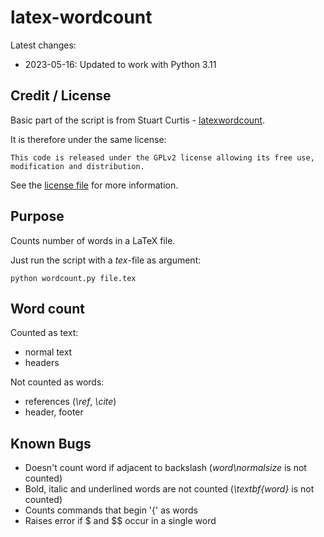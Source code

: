 # latex-wordcount

Latest changes:
* 2023-05-16: Updated to work with Python 3.11

## Credit / License
Basic part of the script is from Stuart Curtis - [latexwordcount](http://sourceforge.net/projects/latexwordcount/).

It is therefore under the same license:

	This code is released under the GPLv2 license allowing its free use, modification and distribution.

See the [license file](latex-wordcount/raw/master/gpl-2.0.txt) for more information.

## Purpose
Counts number of words in a LaTeX file.

Just run the script with a *tex*-file as argument:

    python wordcount.py file.tex

## Word count
Counted as text:

* normal text
* headers

Not counted as words:

* references (*\ref*, *\cite*)
* header, footer


## Known Bugs
* Doesn't count word if adjacent to backslash (*word\normalsize* is not counted)
* Bold, italic and underlined words are not counted (*\textbf{word}* is not counted)
* Counts commands that begin '{\' as words
* Raises error if $ and $$ occur in a single word
